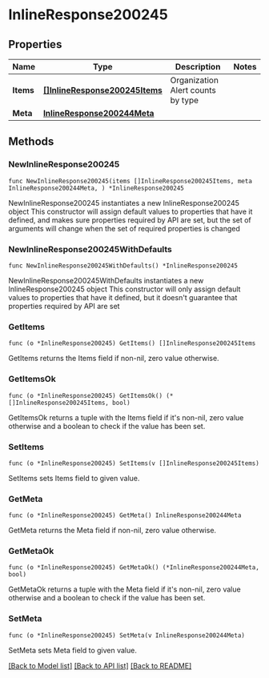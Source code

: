 # InlineResponse200245

## Properties

Name | Type | Description | Notes
------------ | ------------- | ------------- | -------------
**Items** | [**[]InlineResponse200245Items**](InlineResponse200245Items.md) | Organization Alert counts by type | 
**Meta** | [**InlineResponse200244Meta**](InlineResponse200244Meta.md) |  | 

## Methods

### NewInlineResponse200245

`func NewInlineResponse200245(items []InlineResponse200245Items, meta InlineResponse200244Meta, ) *InlineResponse200245`

NewInlineResponse200245 instantiates a new InlineResponse200245 object
This constructor will assign default values to properties that have it defined,
and makes sure properties required by API are set, but the set of arguments
will change when the set of required properties is changed

### NewInlineResponse200245WithDefaults

`func NewInlineResponse200245WithDefaults() *InlineResponse200245`

NewInlineResponse200245WithDefaults instantiates a new InlineResponse200245 object
This constructor will only assign default values to properties that have it defined,
but it doesn't guarantee that properties required by API are set

### GetItems

`func (o *InlineResponse200245) GetItems() []InlineResponse200245Items`

GetItems returns the Items field if non-nil, zero value otherwise.

### GetItemsOk

`func (o *InlineResponse200245) GetItemsOk() (*[]InlineResponse200245Items, bool)`

GetItemsOk returns a tuple with the Items field if it's non-nil, zero value otherwise
and a boolean to check if the value has been set.

### SetItems

`func (o *InlineResponse200245) SetItems(v []InlineResponse200245Items)`

SetItems sets Items field to given value.


### GetMeta

`func (o *InlineResponse200245) GetMeta() InlineResponse200244Meta`

GetMeta returns the Meta field if non-nil, zero value otherwise.

### GetMetaOk

`func (o *InlineResponse200245) GetMetaOk() (*InlineResponse200244Meta, bool)`

GetMetaOk returns a tuple with the Meta field if it's non-nil, zero value otherwise
and a boolean to check if the value has been set.

### SetMeta

`func (o *InlineResponse200245) SetMeta(v InlineResponse200244Meta)`

SetMeta sets Meta field to given value.



[[Back to Model list]](../README.md#documentation-for-models) [[Back to API list]](../README.md#documentation-for-api-endpoints) [[Back to README]](../README.md)


